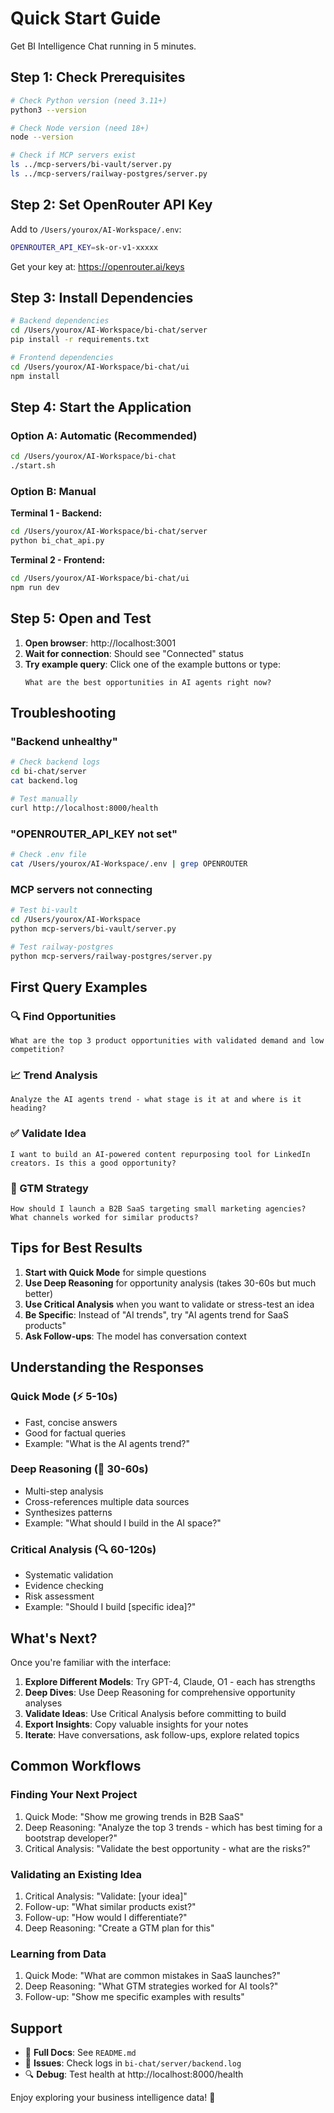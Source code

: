# Quick Start Guide

Get BI Intelligence Chat running in 5 minutes.

## Step 1: Check Prerequisites

```bash
# Check Python version (need 3.11+)
python3 --version

# Check Node version (need 18+)
node --version

# Check if MCP servers exist
ls ../mcp-servers/bi-vault/server.py
ls ../mcp-servers/railway-postgres/server.py
```

## Step 2: Set OpenRouter API Key

Add to `/Users/yourox/AI-Workspace/.env`:

```bash
OPENROUTER_API_KEY=sk-or-v1-xxxxx
```

Get your key at: https://openrouter.ai/keys

## Step 3: Install Dependencies

```bash
# Backend dependencies
cd /Users/yourox/AI-Workspace/bi-chat/server
pip install -r requirements.txt

# Frontend dependencies
cd /Users/yourox/AI-Workspace/bi-chat/ui
npm install
```

## Step 4: Start the Application

### Option A: Automatic (Recommended)

```bash
cd /Users/yourox/AI-Workspace/bi-chat
./start.sh
```

### Option B: Manual

**Terminal 1 - Backend:**
```bash
cd /Users/yourox/AI-Workspace/bi-chat/server
python bi_chat_api.py
```

**Terminal 2 - Frontend:**
```bash
cd /Users/yourox/AI-Workspace/bi-chat/ui
npm run dev
```

## Step 5: Open and Test

1. **Open browser**: http://localhost:3001
2. **Wait for connection**: Should see "Connected" status
3. **Try example query**: Click one of the example buttons or type:
   ```
   What are the best opportunities in AI agents right now?
   ```

## Troubleshooting

### "Backend unhealthy"

```bash
# Check backend logs
cd bi-chat/server
cat backend.log

# Test manually
curl http://localhost:8000/health
```

### "OPENROUTER_API_KEY not set"

```bash
# Check .env file
cat /Users/yourox/AI-Workspace/.env | grep OPENROUTER
```

### MCP servers not connecting

```bash
# Test bi-vault
cd /Users/yourox/AI-Workspace
python mcp-servers/bi-vault/server.py

# Test railway-postgres
python mcp-servers/railway-postgres/server.py
```

## First Query Examples

### 🔍 Find Opportunities
```
What are the top 3 product opportunities with validated demand and low competition?
```

### 📈 Trend Analysis
```
Analyze the AI agents trend - what stage is it at and where is it heading?
```

### ✅ Validate Idea
```
I want to build an AI-powered content repurposing tool for LinkedIn creators. Is this a good opportunity?
```

### 🚀 GTM Strategy
```
How should I launch a B2B SaaS targeting small marketing agencies? What channels worked for similar products?
```

## Tips for Best Results

1. **Start with Quick Mode** for simple questions
2. **Use Deep Reasoning** for opportunity analysis (takes 30-60s but much better)
3. **Use Critical Analysis** when you want to validate or stress-test an idea
4. **Be Specific**: Instead of "AI trends", try "AI agents trend for SaaS products"
5. **Ask Follow-ups**: The model has conversation context

## Understanding the Responses

### Quick Mode (⚡ 5-10s)
- Fast, concise answers
- Good for factual queries
- Example: "What is the AI agents trend?"

### Deep Reasoning (🧠 30-60s)
- Multi-step analysis
- Cross-references multiple data sources
- Synthesizes patterns
- Example: "What should I build in the AI space?"

### Critical Analysis (🔍 60-120s)
- Systematic validation
- Evidence checking
- Risk assessment
- Example: "Should I build [specific idea]?"

## What's Next?

Once you're familiar with the interface:

1. **Explore Different Models**: Try GPT-4, Claude, O1 - each has strengths
2. **Deep Dives**: Use Deep Reasoning for comprehensive opportunity analyses
3. **Validate Ideas**: Use Critical Analysis before committing to build
4. **Export Insights**: Copy valuable insights for your notes
5. **Iterate**: Have conversations, ask follow-ups, explore related topics

## Common Workflows

### Finding Your Next Project
1. Quick Mode: "Show me growing trends in B2B SaaS"
2. Deep Reasoning: "Analyze the top 3 trends - which has best timing for a bootstrap developer?"
3. Critical Analysis: "Validate the best opportunity - what are the risks?"

### Validating an Existing Idea
1. Critical Analysis: "Validate: [your idea]"
2. Follow-up: "What similar products exist?"
3. Follow-up: "How would I differentiate?"
4. Deep Reasoning: "Create a GTM plan for this"

### Learning from Data
1. Quick Mode: "What are common mistakes in SaaS launches?"
2. Deep Reasoning: "What GTM strategies worked for AI tools?"
3. Follow-up: "Show me specific examples with results"

## Support

- 📖 **Full Docs**: See `README.md`
- 🐛 **Issues**: Check logs in `bi-chat/server/backend.log`
- 🔍 **Debug**: Test health at http://localhost:8000/health

Enjoy exploring your business intelligence data! 🚀
